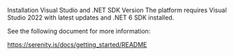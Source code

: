Installation
Visual Studio and .NET SDK Version
The platform requires Visual Studio 2022 with latest updates and .NET 6 SDK installed.

See the following document for more information:

https://serenity.is/docs/getting_started/README